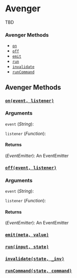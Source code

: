 # Avenger
TBD

### Avenger Methods
- [`on`](#on)
- [`off`](#off)
- [`emit`](#emit)
- [`run`](#run)
- [`invalidate`](#invalidate)
- [`runCommand`](#runCommand)

## Avenger Methods
### <a id='on'></a>[`on(event, listener)`](#on)

### Arguments
`event` (*String*): 

`listener` (*Function*):

#### Returns
(*EventEmitter*): An EventEmitter

### <a id='off'></a>[`off(event, listener)`](#off)

### Arguments
`event` (*String*):

`listener` (*Function*):

#### Returns
(*EventEmitter*): An EventEmitter

### <a id='emit'></a>[`emit(meta, value)`](#emit)

### <a id='run'></a>[`run(input, state)`](#run)

### <a id='invalidate'></a>[`invalidate(state, _inv)`](#invalidate)

### <a id='runCommand'></a>[`runCommand(state, command)`](#runCommand)